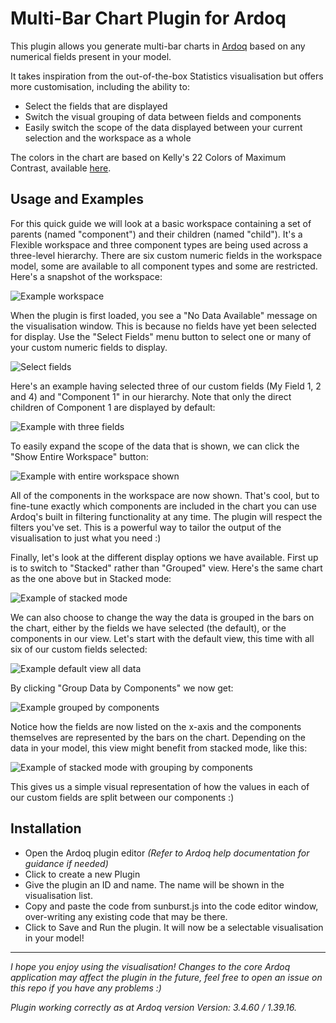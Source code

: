 Multi-Bar Chart Plugin for Ardoq
======

This plugin allows you generate multi-bar charts in [Ardoq](https://ardoq.com/) based on any numerical fields present in your model.

It takes inspiration from the out-of-the-box Statistics visualisation but offers more customisation, including the ability to:
- Select the fields that are displayed
- Switch the visual grouping of data between fields and components
- Easily switch the scope of the data displayed between your current selection and the workspace as a whole

The colors in the chart are based on Kelly's 22 Colors of Maximum Contrast, available [here](https://gist.github.com/ollieglass/f6ddd781eeae1d24e391265432297538).

## Usage and Examples

For this quick guide we will look at a basic workspace containing a set of parents (named "component") and their children (named "child"). It's a Flexible workspace and three component types are being used across a three-level hierarchy. There are six custom numeric fields in the workspace model, some are available to all component types and some are restricted. Here's a snapshot of the workspace:

![Example workspace](https://github.com/rkclark/ardoq-multi-bar-chart/blob/master/img/ex_workspace.PNG)

When the plugin is first loaded, you see a "No Data Available" message on the visualisation window. This is because no fields have yet been selected for display. Use the "Select Fields" menu button to select one or many of your custom numeric fields to display.

![Select fields](https://github.com/rkclark/ardoq-multi-bar-chart/blob/master/img/ex_select.PNG)

Here's an example having selected three of our custom fields (My Field 1, 2 and 4) and "Component 1" in our hierarchy. Note that only the direct children of Component 1 are displayed by default:

![Example with three fields](https://github.com/rkclark/ardoq-multi-bar-chart/blob/master/img/ex_threefields.PNG)

To easily expand the scope of the data that is shown, we can click the "Show Entire Workspace" button:

![Example with entire workspace shown](https://github.com/rkclark/ardoq-multi-bar-chart/blob/master/img/ex_entireworkspace.PNG)

All of the components in the workspace are now shown. That's cool, but to fine-tune exactly which components are included in the chart you can use Ardoq's built in filtering functionality at any time. The plugin will respect the filters you've set. This is a powerful way to tailor the output of the visualisation to just what you need :)

Finally, let's look at the different display options we have available. First up is to switch to "Stacked" rather than "Grouped" view. Here's the same chart as the one above but in Stacked mode:

![Example of stacked mode](https://github.com/rkclark/ardoq-multi-bar-chart/blob/master/img/ex_stacked.PNG)

We can also choose to change the way the data is grouped in the bars on the chart, either by the fields we have selected (the default), or the components in our view. Let's start with the default view, this time with all six of our custom fields selected:

![Example default view all data](https://github.com/rkclark/ardoq-multi-bar-chart/blob/master/img/ex_alldatadefault.PNG)

By clicking "Group Data by Components" we now get:

![Example grouped by components](https://github.com/rkclark/ardoq-multi-bar-chart/blob/master/img/ex_groupbycomps.PNG)

Notice how the fields are now listed on the x-axis and the components themselves are represented by the bars on the chart. Depending on the data in your model, this view might benefit from stacked mode, like this:

![Example of stacked mode with grouping by components](https://github.com/rkclark/ardoq-multi-bar-chart/blob/master/img/ex_stackcomps.PNG)

This gives us a simple visual representation of how the values in each of our custom fields are split between our components :)

## Installation

- Open the Ardoq plugin editor *(Refer to Ardoq help documentation for guidance if needed)*
- Click to create a new Plugin
- Give the plugin an ID and name. The name will be shown in the visualisation list.
- Copy and paste the code from sunburst.js into the code editor window, over-writing any existing code that may be there.
- Click to Save and Run the plugin. It will now be a selectable visualisation in your model!

---

*I hope you enjoy using the visualisation! Changes to the core Ardoq application may affect the plugin in the future, feel free to open an issue on this repo if you have any problems :)*

*Plugin working correctly as at Ardoq version Version: 3.4.60 / 1.39.16.*
